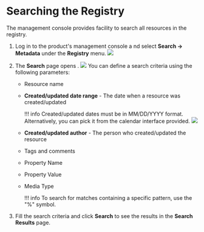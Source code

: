 # Searching the Registry

The management console provides facility to search all resources in the registry.

1.  Log in to the product's management console a nd select **Search -&gt; Metadata** under the **Registry** menu.
    ![]({{base_path}}/assets/attachments/126562657/126562660.png)
2.  The **Search** page opens .
    ![]({{base_path}}/assets/attachments/126562657/126562659.png) You can define a search criteria using the following parameters:

    -   Resource name
    -   **Created/updated date range** - The date when a resource was created/updated

        !!! info
            Created/updated dates must be in MM/DD/YYYY format. Alternatively, you can pick it from the calendar interface provided.
            ![]({{base_path}}/assets/attachments/126562657/126562658.png)


    -   **Created/updated author** - The person who created/updated the resource
    -   Tags and comments
    -   Property Name
    -   Property Value
    -   Media Type

        !!! info
    To search for matches containing a specific pattern, use the "%" symbol.


3.  Fill the search criteria and click **Search** to see the results in the **Search Results** page.

